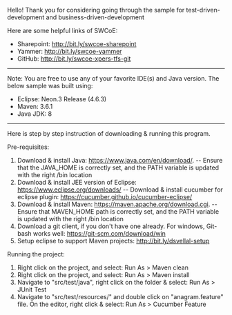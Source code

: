 Hello!
Thank you for considering going through the sample for test-driven-development and business-driven-development

Here are some helpful links of SWCoE: 
- Sharepoint: http://bit.ly/swcoe-sharepoint
- Yammer: http://bit.ly/swcoe-yammer
- GitHub: http://bit.ly/swcoe-xpers-tfs-git

-------

Note: You are free to use any of your favorite IDE(s) and Java version. 
The below sample was built using: 
- Eclipse: Neon.3 Release (4.6.3)
- Maven: 3.6.1
- Java JDK: 8

--------

Here is step by step instruction of downloading & running this program.

Pre-requisites:
1. Download & install Java: https://www.java.com/en/download/.
-- Ensure that the JAVA_HOME is correctly set, and the PATH variable is updated with the right <java-jdk>/bin location
2. Download & install JEE version of Eclipse: https://www.eclipse.org/downloads/
-- Download & install cucumber for eclipse plugin: https://cucumber.github.io/cucumber-eclipse/
3. Download & install Maven: https://maven.apache.org/download.cgi.
-- Ensure that MAVEN_HOME path is correctly set, and the PATH variable is updated with the right <maven>/bin location
4. Download a git client, if you don't have one already. For windows, Git-bash works well: https://git-scm.com/download/win
5. Setup eclipse to support Maven projects: http://bit.ly/dsvellal-setup


Running the project:
1. Right click on the project, and select: Run As > Maven clean
2. Right click on the project, and select: Run As > Maven install
3. Navigate to "src/test/java", right click on the folder & select: Run As > JUnit Test
4. Navigate to "src/test/resources/" and double click on "anagram.feature" file. On the editor, right click & select: Run As > Cucumber Feature
